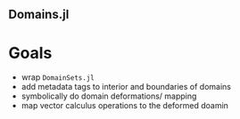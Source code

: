 ## Domains.jl

# Goals
- wrap `DomainSets.jl`
- add metadata tags to interior and boundaries of domains
- symbolically do domain deformations/ mapping
- map vector calculus operations to the deformed doamin
